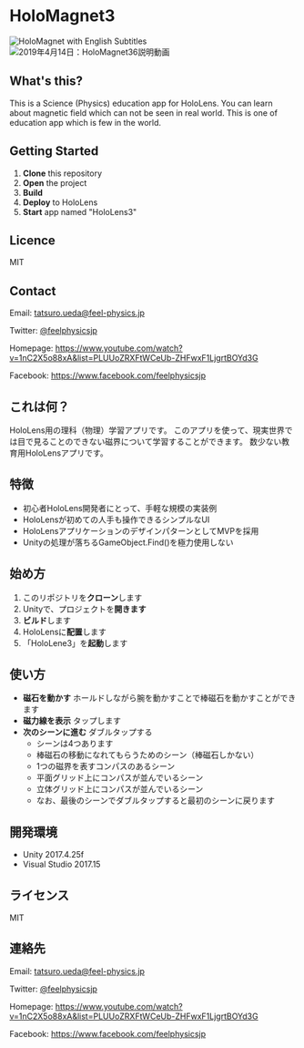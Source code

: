 # HoloMagnet3

![HoloMagnet with English Subtitles](https://user-images.githubusercontent.com/129954/56087679-a65bdc00-5eaa-11e9-8f3d-f08724833a32.gif)
![2019年4月14日：HoloMagnet36説明動画](https://user-images.githubusercontent.com/129954/56087721-73feae80-5eab-11e9-9aca-0b4f8a344ed6.gif)

## What's this?

This is a Science (Physics) education app for HoloLens.
You can learn about magnetic field which can not be seen in real world.
This is one of education app which is few in the world.

## Getting Started

1. **Clone** this repository
2. **Open** the project
3. **Build**
4. **Deploy** to HoloLens
5. **Start** app named "HoloLens3"

## Licence

MIT

## Contact

Email: tatsuro.ueda@feel-physics.jp

Twitter: [\@feelphysicsjp](https://twitter.com/feelphysicsjp)

Homepage: https://www.youtube.com/watch?v=1nC2X5o88xA&list=PLUUoZRXFtWCeUb-ZHFwxF1LjgrtBOYd3G

Facebook: https://www.facebook.com/feelphysicsjp

## これは何？

HoloLens用の理科（物理）学習アプリです。
このアプリを使って、現実世界では目で見ることのできない磁界について学習することができます。
数少ない教育用HoloLensアプリです。

## 特徴

- 初心者HoloLens開発者にとって、手軽な規模の実装例
- HoloLensが初めての人手も操作できるシンプルなUI
- HoloLensアプリケーションのデザインパターンとしてMVPを採用
- Unityの処理が落ちるGameObject.Find()を極力使用しない

## 始め方

1. このリポジトリを**クローン**します
2. Unityで、プロジェクトを**開きます**
3. **ビルド**します
4. HoloLensに**配置**します
4. 「HoloLene3」を**起動**します

## 使い方

- **磁石を動かす**
  ホールドしながら腕を動かすことで棒磁石を動かすことができます
- **磁力線を表示**
  タップします
- **次のシーンに進む**
  ダブルタップする
  - シーンは4つあります
  - 棒磁石の移動になれてもらうためのシーン（棒磁石しかない）
  - 1つの磁界を表すコンパスのあるシーン
  - 平面グリッド上にコンパスが並んでいるシーン
  - 立体グリッド上にコンパスが並んでいるシーン
  - なお、最後のシーンでダブルタップすると最初のシーンに戻ります

## 開発環境

- Unity 2017.4.25f
- Visual Studio 2017.15

## ライセンス
MIT

## 連絡先

Email: tatsuro.ueda@feel-physics.jp

Twitter: [@feelphysicsjp](https://twitter.com/feelphysicsjp)

Homepage: https://www.youtube.com/watch?v=1nC2X5o88xA&list=PLUUoZRXFtWCeUb-ZHFwxF1LjgrtBOYd3G

Facebook: https://www.facebook.com/feelphysicsjp
